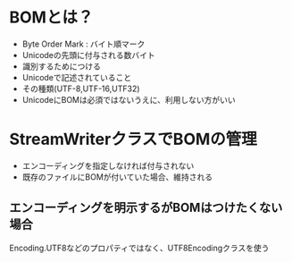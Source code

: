 # BOMとは？
- Byte Order Mark : バイト順マーク
- Unicodeの先頭に付与される数バイト
- 識別するためにつける
 - Unicodeで記述されていること
 - その種類(UTF-8,UTF-16,UTF32)
- UnicodeにBOMは必須ではないうえに、利用しない方がいい

# StreamWriterクラスでBOMの管理
- エンコーディングを指定しなければ付与されない
- 既存のファイルにBOMが付いていた場合、維持される

## エンコーディングを明示するがBOMはつけたくない場合

Encoding.UTF8などのプロパティではなく、UTF8Encodingクラスを使う